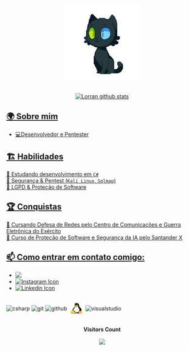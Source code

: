 <div align="center">  
<img src="https://github.com/lorran2609/lorran2609/raw/main/3frd.gif"/>
</div>

##

<div align="center">  
  <a href="https://github.com/lorran2609">
  <img width="49%" height="195px" src="https://github-readme-stats.vercel.app/api?username=AnaLuiza&show_icons=true&count_private=true&hide_border=true&title_color=#2237a1&icon_color=#2237a1a&text_color=#2237a1&bg_color=0d1117&count_private=true" alt="Lorran github stats"/> 
</div>

## 🌍 **Sobre mim**  
- 💻Desenvolvedor e Pentester

## 🏗️ **Habilidades**  
🔹 Estudando desenvolvimento em `C#`  
🔹 Segurança & Pentest (`Kali Linux`, `Sqlmap`)  
🔹 LGPD & Proteção de Software

## 🏆 **Conquistas**
🏅 Cursando Defesa de Redes pelo Centro de Comunicações e Guerra Eletrônica do Exército  
🏅 Curso de Proteção de Software e Segurança da IA pelo Santander X  

## 📫 **Como entrar em contato comigo:** </h3>
  <ul>
    <li><a href="https://api.whatsapp.com/send?phone=5528999142609" style="color: white;">
      <img src="https://img.shields.io/badge/WhatsApp-25D366?style=for-the-badge&logo=whatsapp&logoColor=white" alt="Whatsapp Icon"/>
      </a></li>
    <li><a href="https://www.instagram.com/lorrangm/">
      <img src="https://img.shields.io/badge/Instagram-E4405F?style=for-the-badge&logo=instagram&logoColor=white" alt="Instagram Icon"/></a></li>
    <li><a href="https://br.linkedin.com/in/lorran-gomes-moreira-1429b0332">
      <img src="https://img.shields.io/badge/LinkedIn-0077B5?style=for-the-badge&logo=linkedin&logoColor=white" alt="Linkedin Icon"/></a></li>
  </ul>
   <div style="display: inline-block"><br>
    <img align="center" height="30" width="40" alt="csharp" src="https://cdn.jsdelivr.net/gh/devicons/devicon/icons/csharp/csharp-original.svg"></img>
    <img align="center" height="30" width="40" alt="git" src="https://cdn.jsdelivr.net/gh/devicons/devicon/icons/git/git-original.svg"></img>
    <img align="center" height="30" width="40" alt="github" src="https://cdn.jsdelivr.net/gh/devicons/devicon/icons/github/github-original.svg"></img>
    <img align="center" height="30" width="40" alt="linux" src="https://github.com/devicons/devicon/blob/v2.16.0/icons/linux/linux-original.svg"></img>
    <img align="center" height="30" width="40" alt="visualstudio" src="https://cdn.jsdelivr.net/gh/devicons/devicon/icons/visualstudio/visualstudio-plain.svg"></img>
  </div
    
##

<div align="center">
<br><p align="center"><b>Visitors Count</b></p>  
<a href="https://github.com/lorran2609">
<p align="center"><img align="center" src="https://profile-counter.glitch.me/{MatheusAlvarez}/count.svg" /></p> 
<br></div>
